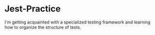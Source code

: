 # Jest-Practice
I'm getting acquainted with a specialized testing framework and learning how to organize the structure of tests.

